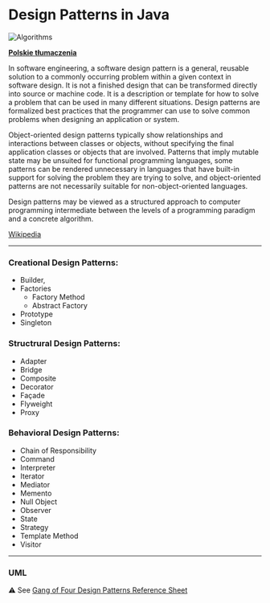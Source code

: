 # Design Patterns in Java

![Algorithms](https://img.shields.io/badge/Design--Patterns-Implementation--in--Java-green.svg?longCache=true&style=for-the-badge)

 **[Polskie tłumaczenia](https://github.com/jszlenk/Design-Patterns-in-Java/blob/master/docs/READMEPL.md)**


In software engineering, a software design pattern is a general, reusable solution to a commonly occurring problem within a given context in software design. It is not a finished design that can be transformed directly into source or machine code. It is a description or template for how to solve a problem that can be used in many different situations. Design patterns are formalized best practices that the programmer can use to solve common problems when designing an application or system.

Object-oriented design patterns typically show relationships and interactions between classes or objects, without specifying the final application classes or objects that are involved. Patterns that imply mutable state may be unsuited for functional programming languages, some patterns can be rendered unnecessary in languages that have built-in support for solving the problem they are trying to solve, and object-oriented patterns are not necessarily suitable for non-object-oriented languages.

Design patterns may be viewed as a structured approach to computer programming intermediate between the levels of a programming paradigm and a concrete algorithm. 

[Wikipedia](https://en.wikipedia.org/wiki/Software_design_pattern)

------

### Creational Design Patterns: 

 - Builder, 
 - Factories
   - Factory Method  
   - Abstract Factory 
 - Prototype 
 - Singleton

### Structrural Design Patterns:

 - Adapter
 - Bridge
 - Composite
 - Decorator
 - Façade
 - Flyweight 
 - Proxy

### Behavioral Design Patterns:

 - Chain of Responsibility 
 - Command
 - Interpreter
 - Iterator 
 - Mediator 
 - Memento
 - Null Object 
 - Observer 
 - State 
 - Strategy 
 - Template Method 
 - Visitor

------

### UML

:warning: See [Gang of Four Design Patterns Reference Sheet](http://www.blackwasp.co.uk/GangOfFour.aspx)